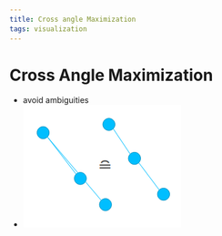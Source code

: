 ```yaml
---
title: Cross angle Maximization
tags: visualization
---
```


# Cross Angle Maximization
- avoid ambiguities
- ![im](assets/Pasted%20Image%2020220418123203.png)

































































































